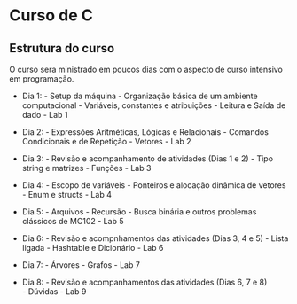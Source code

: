 # Curso de C

## Estrutura do curso

O curso sera ministrado em poucos dias com o aspecto de curso intensivo em
programação. 

- Dia 1:        -  Setup da máquina
                -  Organização básica de um ambiente computacional
                -  Variáveis, constantes e atribuições
                -  Leitura e Saída de dado
                -  Lab 1

- Dia 2:        -  Expressões Aritméticas, Lógicas e Relacionais
                -  Comandos Condicionais e de Repetição
                -  Vetores 
                -  Lab 2

- Dia 3:        -  Revisão e acompanhamento de atividades (Dias 1 e 2)
                -  Tipo string e matrizes
                -  Funções
                -  Lab 3

- Dia 4:        -  Escopo de variáveis
                -  Ponteiros e alocação dinâmica de vetores
                -  Enum e structs
                -  Lab 4

- Dia 5:        -  Arquivos
                -  Recursão
                -  Busca binária e outros problemas clássicos de MC102
                -  Lab 5

- Dia 6:        -  Revisão e acompnhamentos das atividades (Dias 3, 4 e 5)
                -  Lista ligada
                -  Hashtable e Dicionário
                -  Lab 6

- Dia 7:        -  Árvores
                -  Grafos
                -  Lab 7
                 
- Dia 8:        -  Revisão e acompanhamentos das atividades (Dias 6, 7 e 8)  
                -  Dúvidas
                -  Lab 9

